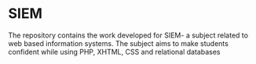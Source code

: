 # SIEM
The repository contains the work developed for SIEM- a subject related to web based information systems. The subject aims to make students confident while using PHP, XHTML, CSS and relational databases
